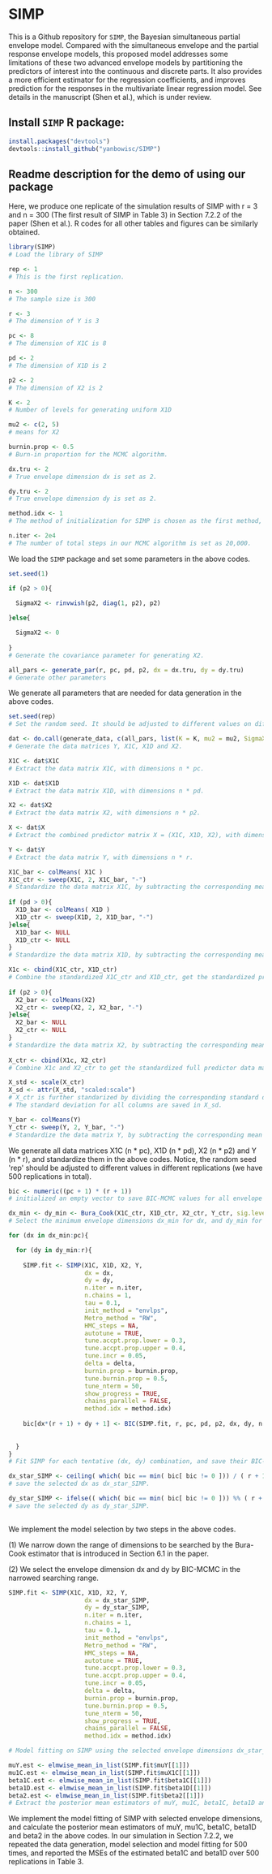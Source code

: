 # SIMP
This is a Github repository for `SIMP`, the Bayesian simultaneous partial envelope model. Compared with the simultaneous envelope and the partial response envelope models, this proposed model addresses some limitations of these two advanced envelope models by partitioning the predictors of interest into the continuous and discrete parts. It also provides a more efficient estimator for the regression coefficients, and improves prediction for the responses in the multivariate linear regression model. See details in the manuscript (Shen et al.), which is under review.

## Install `SIMP` R package: 

```R
install.packages("devtools")
devtools::install_github("yanbowisc/SIMP")
```

## Readme description for the demo of using our package

Here, we produce one replicate of the simulation results of SIMP with r = 3 and n = 300 (The first result of SIMP in Table 3) in Section 7.2.2 of the paper (Shen et al.). R codes for all other tables and figures can be similarly obtained.

```R
library(SIMP)
# Load the library of SIMP

rep <- 1
# This is the first replication. 

n <- 300
# The sample size is 300

r <- 3
# The dimension of Y is 3

pc <- 8
# The dimension of X1C is 8

pd <- 2
# The dimension of X1D is 2

p2 <- 2
# The dimension of X2 is 2

K <- 2
# Number of levels for generating uniform X1D

mu2 <- c(2, 5)
# means for X2

burnin.prop <- 0.5
# Burn-in proportion for the MCMC algorithm.

dx.tru <- 2
# True envelope dimension dx is set as 2.

dy.tru <- 2
# True envelope dimension dy is set as 2.

method.idx <- 1
# The method of initialization for SIMP is chosen as the first method, our default method.

n.iter <- 2e4
# The number of total steps in our MCMC algorithm is set as 20,000.
```
We load the `SIMP` package and set some parameters in the above codes.

```R
set.seed(1)

if (p2 > 0){

  SigmaX2 <- rinvwish(p2, diag(1, p2), p2)
  
}else{

  SigmaX2 <- 0
  
}
# Generate the covariance parameter for generating X2.

all_pars <- generate_par(r, pc, pd, p2, dx = dx.tru, dy = dy.tru)
# Generate other parameters
```
We generate all parameters that are needed for data generation in the above codes.

```R
set.seed(rep)  
# Set the random seed. It should be adjusted to different values on different replications.

dat <- do.call(generate_data, c(all_pars, list(K = K, mu2 = mu2, SigmaX2 = SigmaX2, n = n, r = r, pc = pc, pd = pd, p2 = p2)))
# Generate the data matrices Y, X1C, X1D and X2.

X1C <- dat$X1C
# Extract the data matrix X1C, with dimensions n * pc.

X1D <- dat$X1D
# Extract the data matrix X1D, with dimensions n * pd.

X2 <- dat$X2
# Extract the data matrix X2, with dimensions n * p2.

X <- dat$X
# Extract the combined predictor matrix X = (X1C, X1D, X2), with dimensions n * (pc + pd + p2).

Y <- dat$Y
# Extract the data matrix Y, with dimensions n * r. 

X1C_bar <- colMeans( X1C )
X1C_ctr <- sweep(X1C, 2, X1C_bar, "-")
# Standardize the data matrix X1C, by subtracting the corresponding mean for each column. The standardized X1C is X1C_ctr.
  
if (pd > 0){
  X1D_bar <- colMeans( X1D )
  X1D_ctr <- sweep(X1D, 2, X1D_bar, "-")
}else{
  X1D_bar <- NULL
  X1D_ctr <- NULL
}
# Standardize the data matrix X1D, by subtracting the corresponding mean for each column. The standardized X1D is X1D_ctr.

X1c <- cbind(X1C_ctr, X1D_ctr)
# Combine the standardized X1C_ctr and X1D_ctr, get the standardized predictor of interest as X1c.
  
if (p2 > 0){
  X2_bar <- colMeans(X2)
  X2_ctr <- sweep(X2, 2, X2_bar, "-")
}else{
  X2_bar <- NULL
  X2_ctr <- NULL
}
# Standardize the data matrix X2, by subtracting the corresponding mean for each column. The standardized X2 is X2_ctr.
  
X_ctr <- cbind(X1c, X2_ctr)
# Combine X1c and X2_ctr to get the standardized full predictor data matrix.

X_std <- scale(X_ctr)
X_sd <- attr(X_std, "scaled:scale")
# X_ctr is further standarized by dividing the corresponding standard deviation for each column, and get X_std.
# The standard deviation for all columns are saved in X_sd.

Y_bar <- colMeans(Y)
Y_ctr <- sweep(Y, 2, Y_bar, "-")
# Standardize the data matrix Y, by subtracting the corresponding mean for each column. The standardized Y is Y_ctr.
```
We generate all data matrices X1C (n * pc), X1D  (n * pd), X2  (n * p2) and Y  (n * r), and standardize them in the above codes. Notice, the random seed 'rep' should be adjusted to different values in different replications (we have 500 replications in total).

```R
bic <- numeric((pc + 1) * (r + 1))
# initialized an empty vector to save BIC-MCMC values for all envelope dimensions

dx_min <- dy_min <- Bura_Cook(X1C_ctr, X1D_ctr, X2_ctr, Y_ctr, sig.level = 0.05)
# Select the minimum envelope dimensions dx_min for dx, and dy_min for dy by the Bura-Cook estimator that is introduced in Section 6.1 in the paper.

for (dx in dx_min:pc){

  for (dy in dy_min:r){
    
    SIMP.fit <- SIMP(X1C, X1D, X2, Y, 
                     dx = dx, 
                     dy = dy,
                     n.iter = n.iter,
                     n.chains = 1,
                     tau = 0.1,
                     init_method = "envlps",
                     Metro_method = "RW",
                     HMC_steps = NA,
                     autotune = TRUE,
                     tune.accpt.prop.lower = 0.3,
                     tune.accpt.prop.upper = 0.4,
                     tune.incr = 0.05,
                     delta = delta,
                     burnin.prop = burnin.prop,
                     tune.burnin.prop = 0.5,
                     tune_nterm = 50,
                     show_progress = TRUE,
                     chains_parallel = FALSE,
                     method.idx = method.idx)
    
    bic[dx*(r + 1) + dy + 1] <- BIC(SIMP.fit, r, pc, pd, p2, dx, dy, n.iter, burnin.prop, samp.size)
    
    
  }
}
# Fit SIMP for each tentative (dx, dy) combination, and save their BIC-MCMC values in the bic vector.

dx_star_SIMP <- ceiling( which( bic == min( bic[ bic != 0 ])) / ( r + 1)) - 1
# save the selected dx as dx_star_SIMP.

dy_star_SIMP <- ifelse(( which( bic == min( bic[ bic != 0 ])) %% ( r + 1) - 1) >= 0, which( bic == min( bic[ bic != 0])) %% ( r + 1 ) - 1, r)
# save the selected dy as dy_star_SIMP.
    
```
We implement the model selection by two steps in the above codes.

(1) We narrow down the range of dimensions to be searched by the Bura-Cook estimator that is introduced in Section 6.1 in the paper.

(2) We select the envelope dimension dx and dy by BIC-MCMC in the narrowed searching range.

```R
SIMP.fit <- SIMP(X1C, X1D, X2, Y, 
                     dx = dx_star_SIMP, 
                     dy = dy_star_SIMP,
                     n.iter = n.iter,
                     n.chains = 1,
                     tau = 0.1,
                     init_method = "envlps",
                     Metro_method = "RW",
                     HMC_steps = NA,
                     autotune = TRUE,
                     tune.accpt.prop.lower = 0.3,
                     tune.accpt.prop.upper = 0.4,
                     tune.incr = 0.05,
                     delta = delta,
                     burnin.prop = burnin.prop,
                     tune.burnin.prop = 0.5,
                     tune_nterm = 50,
                     show_progress = TRUE,
                     chains_parallel = FALSE,
                     method.idx = method.idx)

# Model fitting on SIMP using the selected envelope dimensions dx_star_SIMP and dy_star_SIMP.                   

muY.est <- elmwise_mean_in_list(SIMP.fit$muY[[1]])
mu1C.est <- elmwise_mean_in_list(SIMP.fit$muX1C[[1]])
beta1C.est <- elmwise_mean_in_list(SIMP.fit$beta1C[[1]])
beta1D.est <- elmwise_mean_in_list(SIMP.fit$beta1D[[1]])
beta2.est <- elmwise_mean_in_list(SIMP.fit$beta2[[1]])
# Extract the posterior mean estimators of muY, mu1C, beta1C, beta1D and beta2 from SIMP
```
We implement the model fitting of SIMP with selected envelope dimensions, and calculate the posterior mean estimators of muY, mu1C, beta1C, beta1D and beta2 in the above codes. In our simulation in Section 7.2.2, we repeated the data generation, model selection and model fitting for 500 times, and reported the MSEs of the estimated beta1C and beta1D over 500 replications in Table 3.
